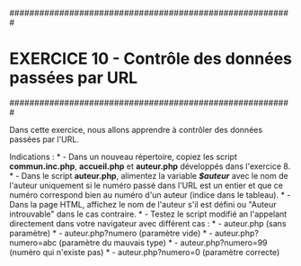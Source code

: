 #########################################################
#   EXERCICE 10 - Contrôle des données passées par URL  #
#########################################################

Dans cette exercice, nous allons apprendre à contrôler des données passées par l'URL.

Indications :
    * - Dans un nouveau répertoire, copiez les script **commun.inc.php**, **accueil.php** et **auteur.php** développés dans l'exercice 8.
    * - Dans le script **auteur.php**, alimentez la variable ***$auteur*** avec le nom de l'auteur uniquement si le numéro passé dans l'URL est un entier et que ce numéro correspond bien au numéro d'un auteur (indice dans le tableau).
    * - Dans la page HTML, affichez le nom de l'auteur s'il est défini ou "Auteur introuvable" dans le cas contraire.
    * - Testez le script modifié an l'appelant directement dans votre navigateur avec différent cas :
        * - auteur.php (sans paramètre)
        * - auteur.php?numero  (paramètre vide)
        * - auteur.php?numero=abc  (paramètre du mauvais type)
        * - auteur.php?numero=99  (numèro qui n'existe pas)
        * - auteur.php?numero=0  (paramètre correcte)